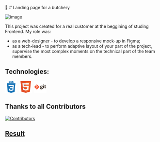 🥩 # Landing page for а butchery 

![image](https://github.com/G-o-T/glav_meeet/assets/95774476/d4a230a7-5deb-40f3-b640-1d4f7126e016)

This project was created for a real customer at the beggining of studing Frontend.
My role was:
- as a web-designer - to develop a responsive mock-up in Figma;
- as a tech-lead - to perform adaptive layout of your part of the project, supervise the most complex moments on the technical part of the team members.

## Technologies:
<div>
   <img src="https://github.com/devicons/devicon/blob/master/icons/css3/css3-plain-wordmark.svg"  title="CSS3" alt="CSS" width="40" height="40"/>&nbsp;
  <img src="https://github.com/devicons/devicon/blob/master/icons/html5/html5-original.svg" title="HTML5" alt="HTML" width="40" height="40"/>&nbsp;
  <img src="https://github.com/devicons/devicon/blob/master/icons/git/git-original-wordmark.svg" title="Git" **alt="Git" width="40" height="40"/>
</div>

## Thanks to all Contributors
[![Contributors](https://contrib.rocks/image?repo=20thcenturyfrog/glav_meeet)](https://github.com/20thcenturyfrog/glav_meeet/graphs/contributors)

## [Result](https://g-o-t.github.io/glav_meeet/)
